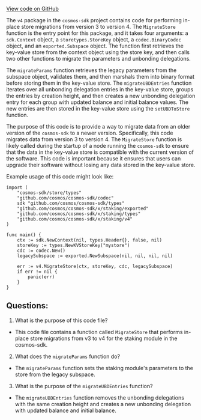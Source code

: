 [View code on GitHub](https://github.com/cosmos/cosmos-sdk.git/x/staking/migrations/v4/store.go)

The `v4` package in the `cosmos-sdk` project contains code for performing in-place store migrations from version 3 to version 4. The `MigrateStore` function is the entry point for this package, and it takes four arguments: a `sdk.Context` object, a `storetypes.StoreKey` object, a `codec.BinaryCodec` object, and an `exported.Subspace` object. The function first retrieves the key-value store from the context object using the store key, and then calls two other functions to migrate the parameters and unbonding delegations.

The `migrateParams` function retrieves the legacy parameters from the subspace object, validates them, and then marshals them into binary format before storing them in the key-value store. The `migrateUBDEntries` function iterates over all unbonding delegation entries in the key-value store, groups the entries by creation height, and then creates a new unbonding delegation entry for each group with updated balance and initial balance values. The new entries are then stored in the key-value store using the `setUBDToStore` function.

The purpose of this code is to provide a way to migrate data from an older version of the `cosmos-sdk` to a newer version. Specifically, this code migrates data from version 3 to version 4. The `MigrateStore` function is likely called during the startup of a node running the `cosmos-sdk` to ensure that the data in the key-value store is compatible with the current version of the software. This code is important because it ensures that users can upgrade their software without losing any data stored in the key-value store.

Example usage of this code might look like:

```
import (
    "cosmos-sdk/store/types"
    "github.com/cosmos/cosmos-sdk/codec"
    sdk "github.com/cosmos/cosmos-sdk/types"
    "github.com/cosmos/cosmos-sdk/x/staking/exported"
    "github.com/cosmos/cosmos-sdk/x/staking/types"
    "github.com/cosmos/cosmos-sdk/x/staking/v4"
)

func main() {
    ctx := sdk.NewContext(nil, types.Header{}, false, nil)
    storeKey := types.NewKVStoreKey("mystore")
    cdc := codec.New()
    legacySubspace := exported.NewSubspace(nil, nil, nil, nil)

    err := v4.MigrateStore(ctx, storeKey, cdc, legacySubspace)
    if err != nil {
        panic(err)
    }
}
```
## Questions: 
 1. What is the purpose of this code file?
- This code file contains a function called `MigrateStore` that performs in-place store migrations from v3 to v4 for the staking module in the cosmos-sdk.

2. What does the `migrateParams` function do?
- The `migrateParams` function sets the staking module's parameters to the store from the legacy subspace.

3. What is the purpose of the `migrateUBDEntries` function?
- The `migrateUBDEntries` function removes the unbonding delegations with the same creation height and creates a new unbonding delegation with updated balance and initial balance.